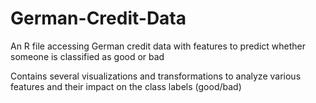 # German-Credit-Data
An R file accessing German credit data with features to predict whether someone is classified as good or bad 

Contains several visualizations and transformations to analyze various features and their impact on the class labels (good/bad)
